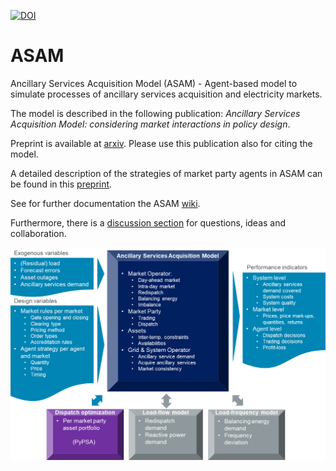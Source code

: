
<a href="https://zenodo.org/badge/latestdoi/353654651"><img src="https://zenodo.org/badge/353654651.svg" alt="DOI"></a>

# ASAM
Ancillary Services Acquisition Model (ASAM) - Agent-based model to simulate processes of ancillary services acquisition and electricity markets.

The model is described in the following publication: *Ancillary Services Acquisition Model: considering market interactions in policy design*.

Preprint is available at [arxiv](https://arxiv.org/abs/2104.13047). Please use this publication also for citing the model.

A detailed description of the strategies of market party agents in ASAM can be found in this [preprint](https://www.researchgate.net/publication/351548505_Ancillary_Services_Acquisition_Model_heuristic_agent_strategies). 

See for further documentation the ASAM [wiki](https://github.com/AncillaryServicesAcquisitionModel/ASAM/wiki).

Furthermore, there is a [discussion section](https://github.com/AncillaryServicesAcquisitionModel/ASAM/discussions) for questions, ideas and collaboration.

![ASAM overview](https://github.com/AncillaryServicesAcquisitionModel/ASAM/blob/main/doc/img/ASAM_overview.png?raw=true)











